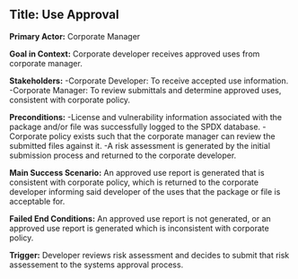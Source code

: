 ## Title: Use Approval
**Primary Actor:** Corporate Manager

**Goal in Context:** Corporate developer receives approved uses from corporate manager.

__Stakeholders:__
  -Corporate Developer: To receive accepted use information.
  -Corporate Manager: To review submittals and determine approved uses, consistent with corporate policy.
  
__Preconditions:__
  -License and vulnerability information associated with the package and/or file was successfully logged to the SPDX database.
  -Corporate policy exists such that the corporate manager can review the submitted files against it.
  -A risk assessment is generated by the initial submission process and returned to the corporate developer.
  
**Main Success Scenario:** An approved use report is generated that is consistent with corporate policy, which is returned to the corporate developer informing said developer of the uses that the package or file is acceptable for. 

**Failed End Conditions:** An approved use report is not generated, or an approved use report is generated which is inconsistent with corporate policy.

**Trigger:** Developer reviews risk assessment and decides to submit that risk assessement to the systems approval process.
